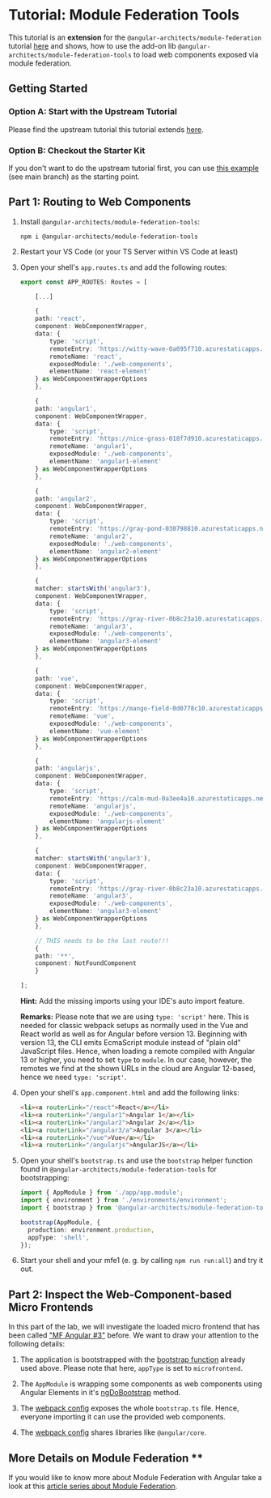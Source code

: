 # Tutorial: Module Federation Tools

This tutorial is an **extension** for the `@angular-architects/module-federation` tutorial [here](https://github.com/angular-architects/module-federation-plugin/blob/main/libs/mf/tutorial/tutorial.md) and shows, how to use the add-on lib `@angular-architects/module-federation-tools` to load web components exposed via module federation.

## Getting Started

### Option A: Start with the Upstream Tutorial

Please find the upstream tutorial this tutorial extends [here](https://github.com/angular-architects/module-federation-plugin/blob/main/libs/mf/tutorial/tutorial.md).

### Option B: Checkout the Starter Kit

If you don't want to do the upstream tutorial first, you can use [this example](https://github.com/manfredsteyer/module-federation-plugin-example) (see main branch) as the starting point.

## Part 1: Routing to Web Components

1. Install `@angular-architects/module-federation-tools`:

   ```
   npm i @angular-architects/module-federation-tools
   ```

2. Restart your VS Code (or your TS Server within VS Code at least)

3. Open your shell's `app.routes.ts` and add the following routes:

   ```typescript
   export const APP_ROUTES: Routes = [

       [...]

       {
       path: 'react',
       component: WebComponentWrapper,
       data: {
           type: 'script',
           remoteEntry: 'https://witty-wave-0a695f710.azurestaticapps.net/remoteEntry.js',
           remoteName: 'react',
           exposedModule: './web-components',
           elementName: 'react-element'
       } as WebComponentWrapperOptions
       },

       {
       path: 'angular1',
       component: WebComponentWrapper,
       data: {
           type: 'script',
           remoteEntry: 'https://nice-grass-018f7d910.azurestaticapps.net/remoteEntry.js',
           remoteName: 'angular1',
           exposedModule: './web-components',
           elementName: 'angular1-element'
       } as WebComponentWrapperOptions
       },

       {
       path: 'angular2',
       component: WebComponentWrapper,
       data: {
           type: 'script',
           remoteEntry: 'https://gray-pond-030798810.azurestaticapps.net//remoteEntry.js',
           remoteName: 'angular2',
           exposedModule: './web-components',
           elementName: 'angular2-element'
       } as WebComponentWrapperOptions
       },

       {
       matcher: startsWith('angular3'),
       component: WebComponentWrapper,
       data: {
           type: 'script',
           remoteEntry: 'https://gray-river-0b8c23a10.azurestaticapps.net/remoteEntry.js',
           remoteName: 'angular3',
           exposedModule: './web-components',
           elementName: 'angular3-element'
       } as WebComponentWrapperOptions
       },

       {
       path: 'vue',
       component: WebComponentWrapper,
       data: {
           type: 'script',
           remoteEntry: 'https://mango-field-0d0778c10.azurestaticapps.net/remoteEntry.js',
           remoteName: 'vue',
           exposedModule: './web-components',
           elementName: 'vue-element'
       } as WebComponentWrapperOptions
       },

       {
       path: 'angularjs',
       component: WebComponentWrapper,
       data: {
           type: 'script',
           remoteEntry: 'https://calm-mud-0a3ee4a10.azurestaticapps.net/remoteEntry.js',
           remoteName: 'angularjs',
           exposedModule: './web-components',
           elementName: 'angularjs-element'
       } as WebComponentWrapperOptions
       },

       {
       matcher: startsWith('angular3'),
       component: WebComponentWrapper,
       data: {
           type: 'script',
           remoteEntry: 'https://gray-river-0b8c23a10.azurestaticapps.net/remoteEntry.js',
           remoteName: 'angular3',
           exposedModule: './web-components',
           elementName: 'angular3-element'
       } as WebComponentWrapperOptions
       },

       // THIS needs to be the last route!!!
       {
       path: '**',
       component: NotFoundComponent
       }

   ];
   ```

   **Hint:** Add the missing imports using your IDE's auto import feature.

   **Remarks:** Please note that we are using `type: 'script'` here. This is needed for classic webpack setups as normally used in the Vue and React world as well as for Angular before version 13. Beginning with version 13, the CLI emits EcmaScript module instead of "plain old" JavaScript files. Hence, when loading a remote compiled with Angular 13 or higher, you need to set `type` to `module`. In our case, however, the remotes we find at the shown URLs in the cloud are Angular 12-based, hence we need `type: 'script'`.

4. Open your shell's `app.component.html` and add the following links:

   ```html
   <li><a routerLink="/react">React</a></li>
   <li><a routerLink="/angular1">Angular 1</a></li>
   <li><a routerLink="/angular2">Angular 2</a></li>
   <li><a routerLink="/angular3/a">Angular 3</a></li>
   <li><a routerLink="/vue">Vue</a></li>
   <li><a routerLink="/angularjs">AngularJS</a></li>
   ```

5. Open your shell's `bootstrap.ts` and use the `bootstrap` helper function found in `@angular-architects/module-federation-tools` for bootstrapping:

   ```typescript
   import { AppModule } from './app/app.module';
   import { environment } from './environments/environment';
   import { bootstrap } from '@angular-architects/module-federation-tools';

   bootstrap(AppModule, {
     production: environment.production,
     appType: 'shell',
   });
   ```

6. Start your shell and your mfe1 (e. g. by calling `npm run run:all`) and try it out.

## Part 2: Inspect the Web-Component-based Micro Frontends

In this part of the lab, we will investigate the loaded micro frontend that has been called ["MF Angular #3"](https://github.com/manfredsteyer/angular3-app) before. We want to draw your attention to the following details:

1. The application is bootstrapped with the [bootstrap function](https://github.com/manfredsteyer/angular3-app/blob/main/src/bootstrap.ts) already used above. Please note that here, `appType` is set to `microfrontend`.

2. The `AppModule` is wrapping some components as web components using Angular Elements in it's [ngDoBootstrap](https://github.com/manfredsteyer/angular3-app/blob/main/src/app/app.module.ts) method.

3. The [webpack config](https://github.com/manfredsteyer/angular3-app/blob/main/webpack.config.js) exposes the whole `bootstrap.ts` file. Hence, everyone importing it can use the provided web components.

4. The [webpack config](https://github.com/manfredsteyer/angular3-app/blob/main/webpack.config.js) shares libraries like `@angular/core`.

## More Details on Module Federation \*\*

If you would like to know more about Module Federation with Angular take a look at this [article series about Module Federation](https://www.angulararchitects.io/aktuelles/the-microfrontend-revolution-part-2-module-federation-with-angular/).
